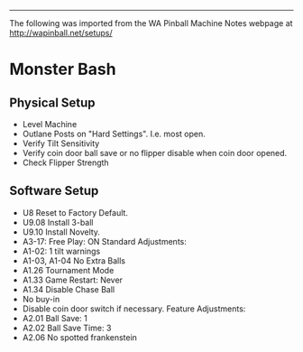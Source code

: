 ***
The following was imported from the WA Pinball Machine Notes webpage at http://wapinball.net/setups/
# Monster Bash
## Physical Setup
-   Level Machine
-   Outlane Posts on "Hard Settings". I.e. most open.
-   Verify Tilt Sensitivity
-   Verify coin door ball save or no flipper disable when coin door opened.
-   Check Flipper Strength
## Software Setup
-   U8 Reset to Factory Default.
-   U9.08 Install 3-ball
-   U9.10 Install Novelty.
-   A3-17: Free Play: ON
Standard Adjustments:
-   A1-02: 1 tilt warnings
-   A1-03, A1-04 No Extra Balls
-   A1.26 Tournament Mode
-   A1.33 Game Restart: Never
-   A1.34 Disable Chase Ball
-   No buy-in
-   Disable coin door switch if necessary.
Feature Adjustments:
-   A2.01 Ball Save: 1
-   A2.02 Ball Save Time: 3
-   A2.06 No spotted frankenstein
